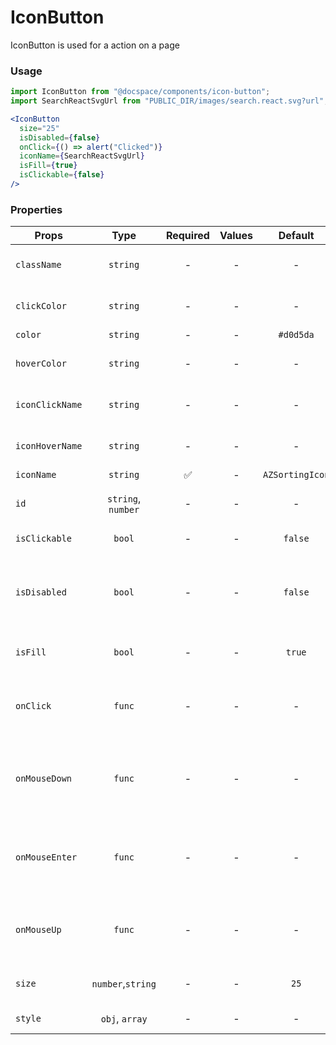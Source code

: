 # IconButton

IconButton is used for a action on a page

### Usage

```js
import IconButton from "@docspace/components/icon-button";
import SearchReactSvgUrl from "PUBLIC_DIR/images/search.react.svg?url";
```

```jsx
<IconButton
  size="25"
  isDisabled={false}
  onClick={() => alert("Clicked")}
  iconName={SearchReactSvgUrl}
  isFill={true}
  isClickable={false}
/>
```

### Properties

| Props           |        Type        | Required | Values |     Default     | Description                                           |
| --------------- | :----------------: | :------: | :----: | :-------------: | ----------------------------------------------------- |
| `className`     |      `string`      |    -     |   -    |        -        | Set component class                                   |
| `clickColor`    |      `string`      |    -     |   -    |        -        | Icon color on click action                            |
| `color`         |      `string`      |    -     |   -    |    `#d0d5da`    | Icon color                                            |
| `hoverColor`    |      `string`      |    -     |   -    |        -        | Icon color on hover action                            |
| `iconClickName` |      `string`      |    -     |   -    |        -        | Icon name on click action                             |
| `iconHoverName` |      `string`      |    -     |   -    |        -        | Icon name on hover action                             |
| `iconName`      |      `string`      |    ✅    |   -    | `AZSortingIcon` | Icon name                                             |
| `id`            | `string`, `number` |    -     |   -    |        -        | Set component id                                      |
| `isClickable`   |       `bool`       |    -     |   -    |     `false`     | Set cursor value                                      |
| `isDisabled`    |       `bool`       |    -     |   -    |     `false`     | Tells when the button should present a disabled state |
| `isFill`        |       `bool`       |    -     |   -    |     `true`      | Determines if icon fill is needed                     |
| `onClick`       |       `func`       |    -     |   -    |        -        | What the button will trigger when clicked             |
| `onMouseDown`   |       `func`       |    -     |   -    |        -        | What the button will trigger when cursor down         |
| `onMouseEnter`  |       `func`       |    -     |   -    |        -        | What the button will trigger when cursor enter        |
| `onMouseUp`     |       `func`       |    -     |   -    |        -        | What the button will trigger when cursor up           |
| `size`          | `number`,`string`  |    -     |   -    |      `25`       | Button height and width value                         |
| `style`         |   `obj`, `array`   |    -     |   -    |        -        | Accepts css style                                     |
